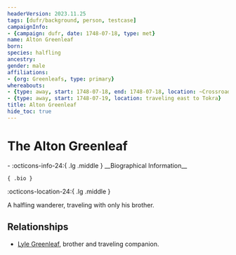 ```yaml
---
headerVersion: 2023.11.25
tags: [dufr/background, person, testcase]
campaignInfo:
- {campaign: dufr, date: 1748-07-18, type: met}
name: Alton Greenleaf
born:
species: halfling
ancestry:
gender: male
affiliations:
- {org: Greenleafs, type: primary}
whereabouts:
- {type: away, start: 1748-07-18, end: 1748-07-18, location: ~Crossroads Caravanserai~}
- {type: away, start: 1748-07-19, location: traveling east to Tokra}
title: Alton Greenleaf
hide_toc: true
---
```

# The Alton Greenleaf
<div class="grid cards ext-narrow-margin ext-one-column" markdown>
- :octicons-info-24:{ .lg .middle } __Biographical Information__

    { .bio }

</div>



:octicons-location-24:{ .lg .middle }   


A halfling wanderer, traveling with only his brother. 
## Relationships
- [Lyle Greenleaf](<./lyle-greenleaf.md>), brother and traveling companion. 
